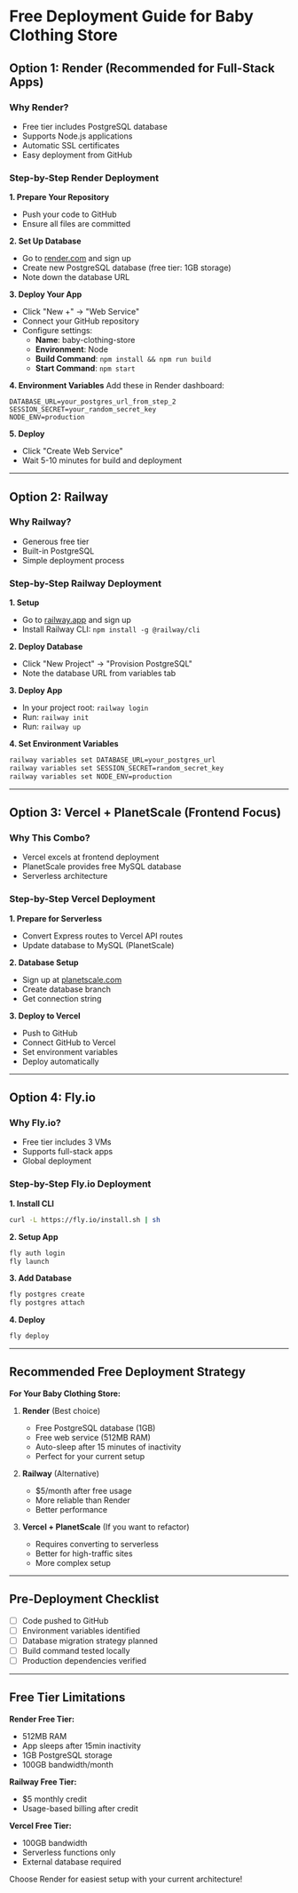 # Free Deployment Guide for Baby Clothing Store

## Option 1: Render (Recommended for Full-Stack Apps)

### Why Render?
- Free tier includes PostgreSQL database
- Supports Node.js applications
- Automatic SSL certificates
- Easy deployment from GitHub

### Step-by-Step Render Deployment

**1. Prepare Your Repository**
- Push your code to GitHub
- Ensure all files are committed

**2. Set Up Database**
- Go to [render.com](https://render.com) and sign up
- Create new PostgreSQL database (free tier: 1GB storage)
- Note down the database URL

**3. Deploy Your App**
- Click "New +" → "Web Service"
- Connect your GitHub repository
- Configure settings:
  - **Name**: baby-clothing-store
  - **Environment**: Node
  - **Build Command**: `npm install && npm run build`
  - **Start Command**: `npm start`

**4. Environment Variables**
Add these in Render dashboard:
```
DATABASE_URL=your_postgres_url_from_step_2
SESSION_SECRET=your_random_secret_key
NODE_ENV=production
```

**5. Deploy**
- Click "Create Web Service"
- Wait 5-10 minutes for build and deployment

---

## Option 2: Railway

### Why Railway?
- Generous free tier
- Built-in PostgreSQL
- Simple deployment process

### Step-by-Step Railway Deployment

**1. Setup**
- Go to [railway.app](https://railway.app) and sign up
- Install Railway CLI: `npm install -g @railway/cli`

**2. Deploy Database**
- Click "New Project" → "Provision PostgreSQL"
- Note the database URL from variables tab

**3. Deploy App**
- In your project root: `railway login`
- Run: `railway init`
- Run: `railway up`

**4. Set Environment Variables**
```bash
railway variables set DATABASE_URL=your_postgres_url
railway variables set SESSION_SECRET=random_secret_key
railway variables set NODE_ENV=production
```

---

## Option 3: Vercel + PlanetScale (Frontend Focus)

### Why This Combo?
- Vercel excels at frontend deployment
- PlanetScale provides free MySQL database
- Serverless architecture

### Step-by-Step Vercel Deployment

**1. Prepare for Serverless**
- Convert Express routes to Vercel API routes
- Update database to MySQL (PlanetScale)

**2. Database Setup**
- Sign up at [planetscale.com](https://planetscale.com)
- Create database branch
- Get connection string

**3. Deploy to Vercel**
- Push to GitHub
- Connect GitHub to Vercel
- Set environment variables
- Deploy automatically

---

## Option 4: Fly.io

### Why Fly.io?
- Free tier includes 3 VMs
- Supports full-stack apps
- Global deployment

### Step-by-Step Fly.io Deployment

**1. Install CLI**
```bash
curl -L https://fly.io/install.sh | sh
```

**2. Setup App**
```bash
fly auth login
fly launch
```

**3. Add Database**
```bash
fly postgres create
fly postgres attach
```

**4. Deploy**
```bash
fly deploy
```

---

## Recommended Free Deployment Strategy

**For Your Baby Clothing Store:**

1. **Render** (Best choice)
   - Free PostgreSQL database (1GB)
   - Free web service (512MB RAM)
   - Auto-sleep after 15 minutes of inactivity
   - Perfect for your current setup

2. **Railway** (Alternative)
   - $5/month after free usage
   - More reliable than Render
   - Better performance

3. **Vercel + PlanetScale** (If you want to refactor)
   - Requires converting to serverless
   - Better for high-traffic sites
   - More complex setup

---

## Pre-Deployment Checklist

- [ ] Code pushed to GitHub
- [ ] Environment variables identified
- [ ] Database migration strategy planned
- [ ] Build command tested locally
- [ ] Production dependencies verified

---

## Free Tier Limitations

**Render Free Tier:**
- 512MB RAM
- App sleeps after 15min inactivity
- 1GB PostgreSQL storage
- 100GB bandwidth/month

**Railway Free Tier:**
- $5 monthly credit
- Usage-based billing after credit

**Vercel Free Tier:**
- 100GB bandwidth
- Serverless functions only
- External database required

Choose Render for easiest setup with your current architecture!